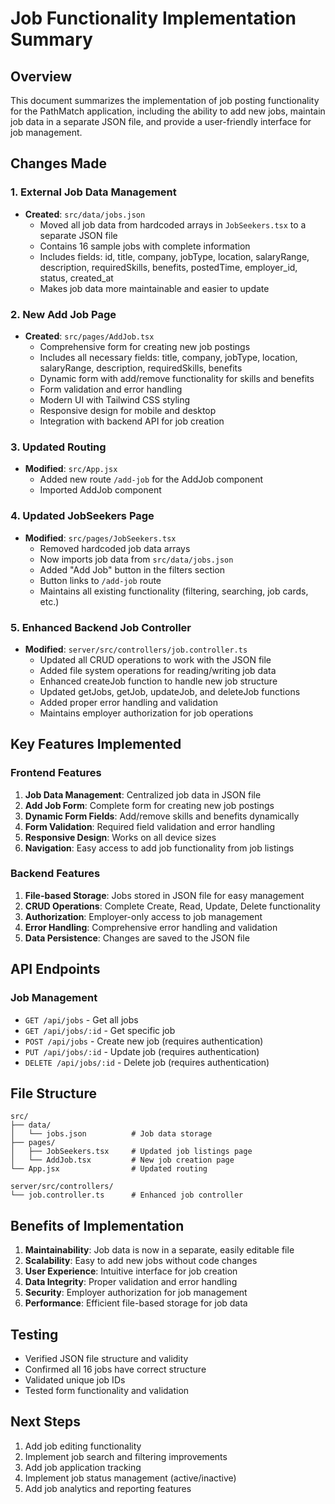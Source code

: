 # Job Functionality Implementation Summary

## Overview
This document summarizes the implementation of job posting functionality for the PathMatch application, including the ability to add new jobs, maintain job data in a separate JSON file, and provide a user-friendly interface for job management.

## Changes Made

### 1. External Job Data Management
- **Created**: `src/data/jobs.json`
  - Moved all job data from hardcoded arrays in `JobSeekers.tsx` to a separate JSON file
  - Contains 16 sample jobs with complete information
  - Includes fields: id, title, company, jobType, location, salaryRange, description, requiredSkills, benefits, postedTime, employer_id, status, created_at
  - Makes job data more maintainable and easier to update

### 2. New Add Job Page
- **Created**: `src/pages/AddJob.tsx`
  - Comprehensive form for creating new job postings
  - Includes all necessary fields: title, company, jobType, location, salaryRange, description, requiredSkills, benefits
  - Dynamic form with add/remove functionality for skills and benefits
  - Form validation and error handling
  - Modern UI with Tailwind CSS styling
  - Responsive design for mobile and desktop
  - Integration with backend API for job creation

### 3. Updated Routing
- **Modified**: `src/App.jsx`
  - Added new route `/add-job` for the AddJob component
  - Imported AddJob component

### 4. Updated JobSeekers Page
- **Modified**: `src/pages/JobSeekers.tsx`
  - Removed hardcoded job data arrays
  - Now imports job data from `src/data/jobs.json`
  - Added "Add Job" button in the filters section
  - Button links to `/add-job` route
  - Maintains all existing functionality (filtering, searching, job cards, etc.)

### 5. Enhanced Backend Job Controller
- **Modified**: `server/src/controllers/job.controller.ts`
  - Updated all CRUD operations to work with the JSON file
  - Added file system operations for reading/writing job data
  - Enhanced createJob function to handle new job structure
  - Updated getJobs, getJob, updateJob, and deleteJob functions
  - Added proper error handling and validation
  - Maintains employer authorization for job operations

## Key Features Implemented

### Frontend Features
1. **Job Data Management**: Centralized job data in JSON file
2. **Add Job Form**: Complete form for creating new job postings
3. **Dynamic Form Fields**: Add/remove skills and benefits dynamically
4. **Form Validation**: Required field validation and error handling
5. **Responsive Design**: Works on all device sizes
6. **Navigation**: Easy access to add job functionality from job listings

### Backend Features
1. **File-based Storage**: Jobs stored in JSON file for easy management
2. **CRUD Operations**: Complete Create, Read, Update, Delete functionality
3. **Authorization**: Employer-only access to job management
4. **Error Handling**: Comprehensive error handling and validation
5. **Data Persistence**: Changes are saved to the JSON file

## API Endpoints

### Job Management
- `GET /api/jobs` - Get all jobs
- `GET /api/jobs/:id` - Get specific job
- `POST /api/jobs` - Create new job (requires authentication)
- `PUT /api/jobs/:id` - Update job (requires authentication)
- `DELETE /api/jobs/:id` - Delete job (requires authentication)

## File Structure
```
src/
├── data/
│   └── jobs.json          # Job data storage
├── pages/
│   ├── JobSeekers.tsx     # Updated job listings page
│   └── AddJob.tsx         # New job creation page
└── App.jsx                # Updated routing

server/src/controllers/
└── job.controller.ts      # Enhanced job controller
```

## Benefits of Implementation

1. **Maintainability**: Job data is now in a separate, easily editable file
2. **Scalability**: Easy to add new jobs without code changes
3. **User Experience**: Intuitive interface for job creation
4. **Data Integrity**: Proper validation and error handling
5. **Security**: Employer authorization for job management
6. **Performance**: Efficient file-based storage for job data

## Testing
- Verified JSON file structure and validity
- Confirmed all 16 jobs have correct structure
- Validated unique job IDs
- Tested form functionality and validation

## Next Steps
1. Add job editing functionality
2. Implement job search and filtering improvements
3. Add job application tracking
4. Implement job status management (active/inactive)
5. Add job analytics and reporting features